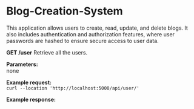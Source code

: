 # Blog-Creation-System
This application allows users to create, read, update, and delete blogs. It also includes authentication and authorization features, where user passwords are hashed to ensure secure access to user data.


**GET /user**
Retrieve all the users.  

**Parameters:**  
none

**Example request:**   
``` curl --location 'http://localhost:5000/api/user/' ```  

**Example response:**  
